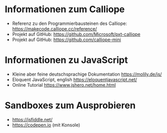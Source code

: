 # Informationen zum Calliope  

* Referenz zu den Programmierbausteinen des Calliope: https://makecode.calliope.cc/reference/  
* Projekt auf GitHub: https://github.com/Microsoft/pxt-calliope  
* Projekt auf GitHub: https://github.com/calliope-mini  

# Informationen zu JavaScript  
* Kleine aber feine deutschsprachige Dokumentation https://molily.de/js/  
* Eloquent JavaScript, english https://eloquentjavascript.net/  
* Online Tutorial https://www.jshero.net/home.html  


# Sandboxes zum Ausprobieren
* https://jsfiddle.net/  
* https://codepen.io (mit Konsole)  